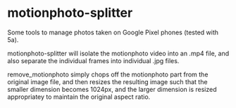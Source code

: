 # motionphoto-splitter

Some tools to manage photos taken on Google Pixel phones (tested with 5a).

motionphoto-splitter will isolate the motionphoto video into an .mp4 file, and also separate the individual
frames into individual .jpg files.

remove_motionphoto simply chops off the motionphoto part from the original image file, and then resizes
the resulting image such that the smaller dimension becomes 1024px, and the larger dimension is resized
appropriatey to maintain the original aspect ratio.
